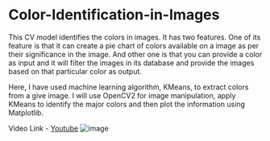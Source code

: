 # Color-Identification-in-Images
This CV model identifies the colors in images.
It has two features. One of its feature is that it can create a pie chart of colors available on a image as per their significance in the image. And other one is that you can provide a color as input and it will filter the images in its database and provide the images based on that particular color as output.

Here, I have used machine learning algorithm, KMeans, to extract colors from a give image. I will use OpenCV2 for image manipulation, apply KMeans to identify the major colors and then plot the information using Matplotlib.

Video Link - [Youtube](https://www.youtube.com/watch?v=bYJ34pHYDyY)
![image](https://github.com/Garvitkul/Color-Identification-in-Images-using-CV/assets/83578615/72296927-4ba0-456f-8660-e07fb47b6023)


